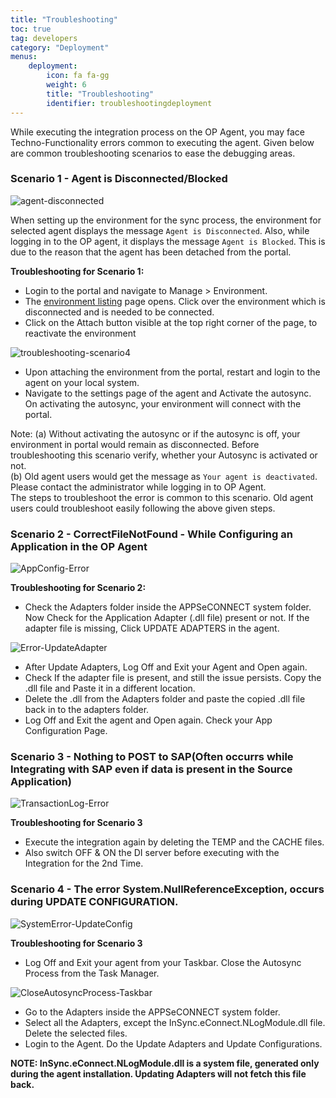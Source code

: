 ```yaml
---
title: "Troubleshooting"
toc: true
tag: developers
category: "Deployment"
menus:
    deployment: 
        icon: fa fa-gg
        weight: 6
        title: "Troubleshooting"
        identifier: troubleshootingdeployment              
---
```


While executing the integration process on the OP Agent, you may face Techno-Functionality errors common to executing the agent.
Given below are common troubleshooting scenarios to ease the debugging areas. 

### Scenario 1 - Agent is Disconnected/Blocked  
![agent-disconnected](/staticfiles/deployment/media/RevampedEnv/agent-disconnected.png)  

When setting up the environment for the sync process, the environment for selected agent displays the message `Agent is Disconnected`. Also, while logging in to the OP agent, 
it displays the message `Agent is Blocked`. This is due to the reason that the agent has been detached from the portal.  

**Troubleshooting for Scenario 1:** 

* Login to the portal and navigate to Manage > Environment.
* The [environment listing](/deployment/Environment-Management/) page opens. Click over the environment which is disconnected and is needed to be connected.
* Click on the Attach button visible at the top right corner of the page, to reactivate the environment

![troubleshooting-scenario4](/staticfiles/deployment/media/Troubleshooting/troubleshooting-scenario4.png)  

* Upon attaching the environment from the portal, restart and login to the agent on your local system. 
* Navigate to the settings page of the agent and Activate the autosync. On activating the autosync, your environment will connect with the portal.

Note: (a) Without activating the autosync or if the autosync is off, your environment in portal would remain as disconnected. Before troubleshooting this scenario verify, whether your Autosync is activated or not.    
      (b) Old agent users would get the message as `Your agent is deactivated`. Please contact the administrator while logging in to OP Agent.   
          The steps to troubleshoot the error is common to this scenario. Old agent users could troubleshoot easily following the above given steps.   

### Scenario 2 - CorrectFileNotFound - While Configuring an Application in the OP Agent

![AppConfig-Error](/staticfiles/deployment/media/Troubleshooting/AppConfig-Error.png)

**Troubleshooting for Scenario 2:**

* Check the Adapters folder inside the APPSeCONNECT system folder. Now Check for the Application Adapter (.dll file) present or not. 
If the adapter file is missing, Click UPDATE ADAPTERS in the agent.

![Error-UpdateAdapter](/staticfiles/deployment/media/Troubleshooting/Error-UpdateAdapter.png)

* After Update Adapters, Log Off and Exit your Agent and Open again.
* Check If the adapter file is present, and still the issue persists. Copy the .dll file and Paste it in a different location. 
* Delete the .dll from the Adapters folder and paste the copied .dll file back in to the adapters folder.
* Log Off and Exit the agent and Open again. Check your App Configuration Page.  

### Scenario 3 - Nothing to POST to SAP(Often occurrs while Integrating with SAP even if data is present in the Source Application)  
![TransactionLog-Error](/staticfiles/deployment/media/Troubleshooting/TransactionLog-Error.png)  

**Troubleshooting for Scenario 3**

* Execute the integration again by deleting the TEMP and the CACHE files. 
* Also switch OFF & ON the DI server before executing with the Integration for the 2nd Time.

### Scenario 4 - The error System.NullReferenceException, occurs during UPDATE CONFIGURATION.

![SystemError-UpdateConfig](/staticfiles/deployment/media/Troubleshooting/SystemError-UpdateConfig.png)

**Troubleshooting for Scenario 3**

* Log Off and Exit your agent from your Taskbar. Close the Autosync Process from the Task Manager. 

![CloseAutosyncProcess-Taskbar](/staticfiles/deployment/media/Troubleshooting/CloseAutosyncProcess-Taskbar.png)

*  Go to the Adapters inside the APPSeCONNECT system folder.
*  Select all the Adapters, except the InSync.eConnect.NLogModule.dll file. Delete the selected files.
*	Login to the Agent. Do the Update Adapters and Update Configurations.

**NOTE: InSync.eConnect.NLogModule.dll is a system file, generated only during the agent installation. 
Updating Adapters will not fetch this file back.**
